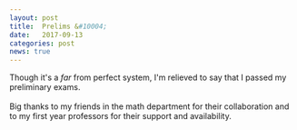 ```yaml
---
layout: post
title:  Prelims &#10004;
date:   2017-09-13
categories: post
news: true
---
```

Though it's a *far* from perfect system, I'm relieved to say that I passed my preliminary exams.
<br>
<br>
Big thanks to my friends in the math department for their collaboration and to my first year professors for their support and availability.

